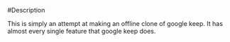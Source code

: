 #Description

This is simply an attempt at making an offline clone of google keep. It has almost every single feature that google keep does.
